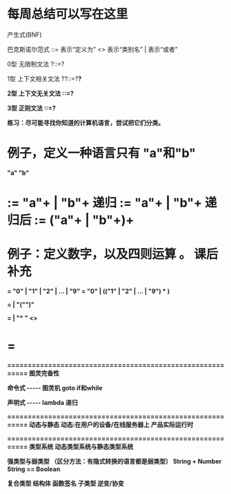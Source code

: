 # 每周总结可以写在这里

产生式(BNF)

巴克斯诺尔范式
	::= 表示“定义为”
	<> 表示“类别名”
	|    表示“或者”

0型 无限制文法
?::=?

1型 上下文相关文法
?<A>?::=?<B>?

2型 上下文无关文法
<A>::=?

3型 正则文法
<A>::=<A>?

练习：尽可能寻找你知道的计算机语言，尝试把它们分类。

例子，定义一种语言只有 "a"和"b"
==========================================================
"a"
"b"

<Program>:= "a"+ | "b"+
递归
<Program>:= <Program> "a"+ | <Program> "b"+
递归后
<Program>:= ("a"+ | "b"+)+
==========================================================

例子：定义数字，以及四则运算 。 课后补充
==========================================================
<Number> = "0" | "1" | "2" | ... | "9"
<DecimalNumber> = "0" | (("1" | "2" | ... | "9") <Number>* )

<PrimaryExpression> = <DecimalNumber> | "("")"

<MultiplicativeExpression> = <DecimalNumber> | <MultiplicativeExpression> "* " <>

<AdditiveExpression> = <DecimalNumber>
==========================================================

==========================================================
图灵完备性

命令式 ----- 图灵机
  goto
  if和while

声明式 ----- lambda
递归

==========================================================
动态与静态
动态:在用户的设备/在线服务器上
     产品实际运行时

==========================================================
类型系统
   动态类型系统与静态类型系统

强类型与弱类型  （区分方法：有隐式转换的语言都是弱类型）
  String + Number
  String == Boolean

复合类型
   结构体
   函数签名
子类型
   逆变/协变
